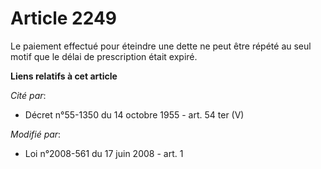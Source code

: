 # Article 2249

Le paiement effectué pour éteindre une dette ne peut être répété au seul motif que le délai de prescription était expiré.

**Liens relatifs à cet article**

_Cité par_:

  - Décret n°55-1350 du 14 octobre 1955 - art. 54 ter (V)

_Modifié par_:

  - Loi n°2008-561 du 17 juin 2008 - art. 1

